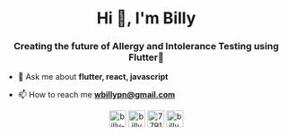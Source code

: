 <h1 align="center">Hi 👋, I'm Billy</h1>
<h3 align="center">Creating the future of Allergy and Intolerance Testing using Flutter📍</h3>

- 💬 Ask me about **flutter, react, javascript**

- 📫 How to reach me **wbillypn@gmail.com**

<p align="center">
<a href="https://codepen.io/billy-noyes" target="blank"><img align="center" src="https://cdn.jsdelivr.net/npm/simple-icons@3.0.1/icons/codepen.svg" alt="billy-noyes" height="30" width="30" /></a>
<a href="https://linkedin.com/in/billynoyes" target="blank"><img align="center" src="https://cdn.jsdelivr.net/npm/simple-icons@3.0.1/icons/linkedin.svg" alt="billynoyes" height="30" width="30" /></a>
<a href="https://stackoverflow.com/users/7791406" target="blank"><img align="center" src="https://cdn.jsdelivr.net/npm/simple-icons@3.0.1/icons/stackoverflow.svg" alt="7791406" height="30" width="30" /></a>
<a href="https://instagram.com/billy.noyes" target="blank"><img align="center" src="https://cdn.jsdelivr.net/npm/simple-icons@3.0.1/icons/instagram.svg" alt="billy.noyes" height="30" width="30" /></a>
</p>
